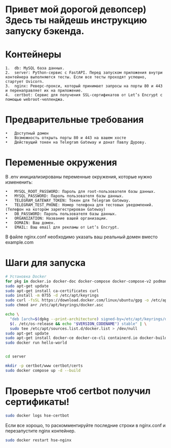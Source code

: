 # Привет мой дорогой девопсер) Здесь ты найдешь инструкцию запуску бэкенда.

# Контейнеры

	1.	db: MySQL база данных.
	2.	server: Python-сервис с FastAPI. Перед запуском приложения внутри контейнера выполняются тесты. Если все тесты проходят успешно, стартует Uvicorn.
	3.	nginx: Реверс-прокси, который принимает запросы на порты 80 и 443 и перенаправляет их на приложение.
	4.	certbot: Сервис для получения SSL-сертификатов от Let’s Encrypt с помощью webroot-челленджа.

# Предварительные требования

	•	Доступный домен
	•	Возможность открыть порты 80 и 443 на вашем хосте
	•	Действущий токен на Telegram Gateway и донат Павлу Дурову. 

# Переменные окружения

В .env инициализированы переменные окружения, которые нужно измененить:

	•	MYSQL_ROOT_PASSWORD: Пароль для root-пользователя базы данных.
	•	MYSQL_PASSWORD: Пароль пользователя базы данных.
	•	TELEGRAM_GATEWAY_TOKEN: Токен для Telegram Gateway.
	•	TELEGRAM_TEST_PHONE: Номер телефона для тестовых уведомлений. (Телефон на котором зарегестрирован Gateway)
	•	DB_PASSWORD: Пароль пользователя базы данных.
    •	ORGANIZATION: Название вашей организации.
	•	DOMAIN: Ваш домен.
	•	EMAIL: Ваш email для рекламы от Let’s Encrypt.

В файле nginx.conf необходимо указать ваш реальный домен вместо example.com

# Шаги для запуска
```bash
# Установка Docker
for pkg in docker.io docker-doc docker-compose docker-compose-v2 podman-docker containerd runc; do sudo apt-get remove $pkg; done
sudo apt-get update
sudo apt-get install ca-certificates curl
sudo install -m 0755 -d /etc/apt/keyrings
sudo curl -fsSL https://download.docker.com/linux/ubuntu/gpg -o /etc/apt/keyrings/docker.asc
sudo chmod a+r /etc/apt/keyrings/docker.asc

echo \
  "deb [arch=$(dpkg --print-architecture) signed-by=/etc/apt/keyrings/docker.asc] https://download.docker.com/linux/ubuntu \
  $(. /etc/os-release && echo "$VERSION_CODENAME") stable" | \
  sudo tee /etc/apt/sources.list.d/docker.list > /dev/null
sudo apt-get update
sudo apt-get install docker-ce docker-ce-cli containerd.io docker-buildx-plugin docker-compose-plugin 
sudo docker run hello-world


cd server

mkdir -p certbot/www certbot/certs
sudo docker compose up -d --build
```

# Проверьте чтоб certbot получил сертификаты!

```bash
sudo docker logs hse-certbot
```

Если все хорошо, то раскомментируйте последние строки в nginx.conf и перезапустите nginx контейнер.

```bash
sudo docker restart hse-nginx
```